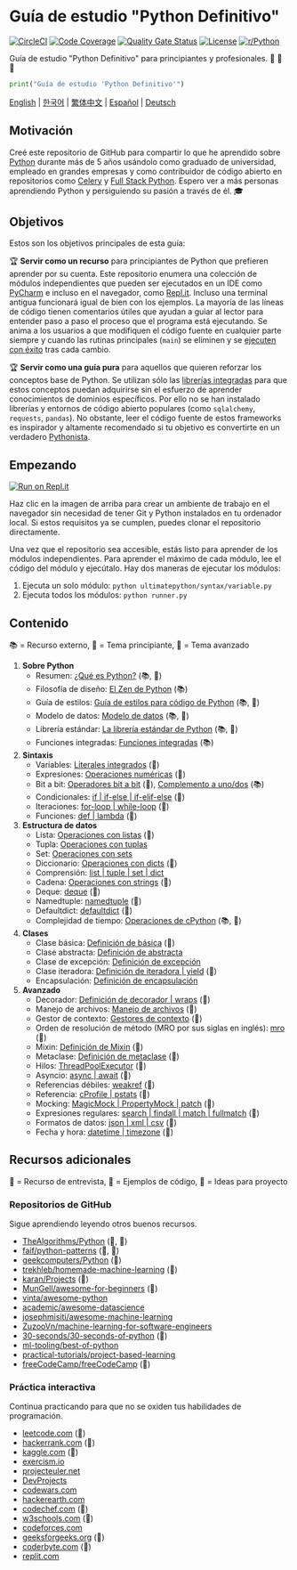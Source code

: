 # Guía de estudio "Python Definitivo"

[![CircleCI](https://img.shields.io/circleci/build/github/huangsam/ultimate-python)](https://circleci.com/gh/huangsam/ultimate-python)
[![Code Coverage](https://img.shields.io/codecov/c/github/huangsam/ultimate-python)](https://codecov.io/gh/huangsam/ultimate-python)
[![Quality Gate Status](https://img.shields.io/sonar/quality_gate/huangsam_ultimate-python?server=https%3A%2F%2Fsonarcloud.io)](https://sonarcloud.io/dashboard?id=huangsam_ultimate-python)
[![License](https://img.shields.io/github/license/huangsam/ultimate-python)](https://github.com/huangsam/ultimate-python/blob/master/LICENSE)
[![r/Python](https://img.shields.io/reddit/subreddit-subscribers/Python)](https://www.reddit.com/r/Python/comments/inllmf/ultimate_python_study_guide/)

Guía de estudio "Python Definitivo" para principiantes y profesionales. :snake: :snake: :snake:

```python
print("Guía de estudio 'Python Definitivo'")
```

[English](README.md) |
[한국어](README.ko.md) |
[繁体中文](README.zh_tw.md) |
[Español](README.es.md) |
[Deutsch](README.de.md)

## Motivación

Creé este repositorio de GitHub para compartir lo que he aprendido sobre [Python](https://www.python.org/)
durante más de 5 años usándolo como graduado de universidad, empleado en grandes empresas y como contribuidor 
de código abierto en repositorios como [Celery](https://github.com/celery/celery) y 
[Full Stack Python](https://github.com/mattmakai/fullstackpython.com).
Espero ver a más personas aprendiendo Python y persiguiendo su pasión a través de él. :mortar_board:

## Objetivos

Estos son los objetivos principales de esta guía:

:trophy: **Servir como un recurso** para principiantes de Python que prefieren aprender por su cuenta.
Este repositorio enumera una colección de módulos independientes que pueden ser ejecutados en
un IDE como [PyCharm](https://www.jetbrains.com/pycharm/) e incluso en el navegador, como
[Repl.it](https://repl.it/languages/python3). Incluso una terminal antigua funcionará igual de bien
con los ejemplos. La mayoría de las líneas de código tienen comentarios útiles que ayudan a guiar
al lector para entender paso a paso el proceso que el programa está ejecutando. Se anima a los usuarios
a que modifiquen el código fuente en cualquier parte siempre y cuando las rutinas principales (`main`)
se eliminen y se [ejecuten con éxito](runner.py) tras cada cambio.

:trophy: **Servir como una guía pura** para aquellos que quieren reforzar los conceptos base de
Python. Se utilizan sólo las [librerías integradas](https://docs.python.org/3/library/) para que
estos conceptos puedan adquirirse sin el esfuerzo de aprender conocimientos de dominios específicos.
Por ello no se han instalado librerías y entornos de código abierto populares (como `sqlalchemy`, 
`requests`, `pandas`). No obstante, leer el código fuente de estos frameworks es inspirador y altamente
recomendado si tu objetivo es convertirte en un verdadero
[Pythonista](https://www.urbandictionary.com/define.php?term=pythonista).

## Empezando

[![Run on Repl.it](https://repl.it/badge/github/huangsam/ultimate-python)](https://repl.it/github/huangsam/ultimate-python)

Haz clic en la imagen de arriba para crear un ambiente de trabajo en el navegador sin necesidad
de tener Git y Python instalados en tu ordenador local. Si estos requisitos ya se cumplen,
puedes clonar el repositorio directamente.

Una vez que el repositorio sea accesible, estás listo para aprender de los módulos independientes.
Para aprender el máximo de cada módulo, lee el código del módulo y ejecútalo.
Hay dos maneras de ejecutar los módulos:

1. Ejecuta un solo módulo: `python ultimatepython/syntax/variable.py`
2. Ejecuta todos los módulos: `python runner.py`

## Contenido

:books: = Recurso externo,
:cake: = Tema principiante,
:exploding_head: = Tema avanzado

1. **Sobre Python**
    - Resumen: [¿Qué es Python?](https://github.com/trekhleb/learn-python/blob/master/src/getting_started/what_is_python.md) (:books:, :cake:)
    - Filosofía de diseño: [El Zen de Python](https://www.python.org/dev/peps/pep-0020/) (:books:)
    - Guía de estilos: [Guía de estilos para código de Python](https://www.python.org/dev/peps/pep-0008/) (:books:, :exploding_head:)
    - Modelo de datos: [Modelo de datos](https://docs.python.org/3/reference/datamodel.html) (:books:, :exploding_head:)
    - Librería estándar: [La librería estándar de Python](https://docs.python.org/3/library/) (:books:, :exploding_head:)
    - Funciones integradas: [Funciones integradas](https://docs.python.org/3/library/functions.html) (:books:)
2. **Sintaxis**
    - Variables: [Literales integrados](ultimatepython/syntax/variable.py) (:cake:)
    - Expresiones: [Operaciones numéricas](ultimatepython/syntax/expression.py) (:cake:)
    - Bit a bit: [Operadores bit a bit](ultimatepython/syntax/bitwise.py) (:cake:), [Complemento a uno/dos](https://www.geeksforgeeks.org/difference-between-1s-complement-representation-and-2s-complement-representation-technique/) (:books:)
    - Condicionales: [if | if-else | if-elif-else](ultimatepython/syntax/conditional.py) (:cake:)
    - Iteraciones: [for-loop | while-loop](ultimatepython/syntax/loop.py) (:cake:)
    - Funciones: [def | lambda](ultimatepython/syntax/function.py) (:cake:)
3. **Estructura de datos**
    - Lista: [Operaciones con listas](ultimatepython/data_structures/list.py) (:cake:)
    - Tupla: [Operaciones con tuplas](ultimatepython/data_structures/tuple.py)
    - Set: [Operaciones con sets](ultimatepython/data_structures/set.py)
    - Diccionario: [Operaciones con dicts](ultimatepython/data_structures/dict.py) (:cake:)
    - Comprensión: [list | tuple | set | dict](ultimatepython/data_structures/comprehension.py)
    - Cadena: [Operaciones con strings](ultimatepython/data_structures/string.py) (:cake:)
    - Deque: [deque](ultimatepython/data_structures/deque.py) (:exploding_head:)
    - Namedtuple: [namedtuple](ultimatepython/data_structures/namedtuple.py) (:exploding_head:)
    - Defaultdict: [defaultdict](ultimatepython/data_structures/defaultdict.py) (:exploding_head:)
    - Complejidad de tiempo: [Operaciones de cPython](https://wiki.python.org/moin/TimeComplexity) (:books:, :exploding_head:)
4. **Clases**
    - Clase básica: [Definición de básica](ultimatepython/classes/basic_class.py) (:cake:)
    - Clase abstracta: [Definición de abstracta](ultimatepython/classes/abstract_class.py)
    - Clase de excepción: [Definición de excepción](ultimatepython/classes/exception_class.py)
    - Clase iteradora: [Definición de iteradora | yield](ultimatepython/classes/iterator_class.py) (:exploding_head:)
    - Encapsulación: [Definición de encapsulación](ultimatepython/classes/encapsulation.py)
5. **Avanzado**
    - Decorador: [Definición de decorador | wraps](ultimatepython/advanced/decorator.py) (:exploding_head:)
    - Manejo de archivos: [Manejo de archivos](ultimatepython/advanced/file_handling.py) (:exploding_head:)
    - Gestor de contexto: [Gestores de contexto](ultimatepython/advanced/context_manager.py) (:exploding_head:)
    - Orden de resolución de método (MRO por sus siglas en inglés): [mro](ultimatepython/advanced/mro.py) (:exploding_head:)
    - Mixin: [Definición de Mixin](ultimatepython/advanced/mixin.py) (:exploding_head:)
    - Metaclase: [Definición de metaclase](ultimatepython/advanced/meta_class.py) (:exploding_head:)
    - Hilos: [ThreadPoolExecutor](ultimatepython/advanced/thread.py) (:exploding_head:)
    - Asyncio: [async | await](ultimatepython/advanced/async.py) (:exploding_head:)
    - Referencias débiles: [weakref](ultimatepython/advanced/weak_ref.py) (:exploding_head:)
    - Referencia: [cProfile | pstats](ultimatepython/advanced/benchmark.py) (:exploding_head:)
    - Mocking: [MagicMock | PropertyMock | patch](ultimatepython/advanced/mocking.py) (:exploding_head:)
    - Expresiones regulares: [search | findall | match | fullmatch](ultimatepython/advanced/regex.py) (:exploding_head:)
    - Formatos de datos: [json | xml | csv](ultimatepython/advanced/data_format.py) (:exploding_head:)
    - Fecha y hora: [datetime | timezone](ultimatepython/advanced/date_time.py) (:exploding_head:)

## Recursos adicionales

:necktie: = Recurso de entrevista,
:test_tube: = Ejemplos de código,
:brain: = Ideas para proyecto

### Repositorios de GitHub

Sigue aprendiendo leyendo otros buenos recursos.

- [TheAlgorithms/Python](https://github.com/TheAlgorithms/Python) (:necktie:, :test_tube:)
- [faif/python-patterns](https://github.com/faif/python-patterns) (:necktie:, :test_tube:)
- [geekcomputers/Python](https://github.com/geekcomputers/Python) (:test_tube:)
- [trekhleb/homemade-machine-learning](https://github.com/trekhleb/homemade-machine-learning) (:test_tube:)
- [karan/Projects](https://github.com/karan/Projects) (:brain:)
- [MunGell/awesome-for-beginners](https://github.com/MunGell/awesome-for-beginners) (:brain:)
- [vinta/awesome-python](https://github.com/vinta/awesome-python)
- [academic/awesome-datascience](https://github.com/academic/awesome-datascience)
- [josephmisiti/awesome-machine-learning](https://github.com/josephmisiti/awesome-machine-learning)
- [ZuzooVn/machine-learning-for-software-engineers](https://github.com/ZuzooVn/machine-learning-for-software-engineers)
- [30-seconds/30-seconds-of-python](https://github.com/30-seconds/30-seconds-of-python) (:test_tube:)
- [ml-tooling/best-of-python](https://github.com/ml-tooling/best-of-python)
- [practical-tutorials/project-based-learning](https://github.com/practical-tutorials/project-based-learning#python)
- [freeCodeCamp/freeCodeCamp](https://github.com/freeCodeCamp/freeCodeCamp) (:necktie:)
  
### Práctica interactiva

Continua practicando para que no se oxiden tus habilidades de programación.

- [leetcode.com](https://leetcode.com/) (:necktie:)
- [hackerrank.com](https://www.hackerrank.com/) (:necktie:)
- [kaggle.com](https://www.kaggle.com/) (:brain:)
- [exercism.io](https://exercism.io/)
- [projecteuler.net](https://projecteuler.net/)
- [DevProjects](https://www.codementor.io/projects/python)
- [codewars.com](https://www.codewars.com/)
- [hackerearth.com](https://www.hackerearth.com/)
- [codechef.com](https://www.codechef.com/) (:necktie:)
- [w3schools.com](https://www.w3schools.com/python/) (:brain:)
- [codeforces.com](https://codeforces.com/)
- [geeksforgeeks.org](https://www.geeksforgeeks.org/) (:necktie:)
- [coderbyte.com](https://www.coderbyte.com/) (:necktie:)
- [replit.com](https://replit.com/)
